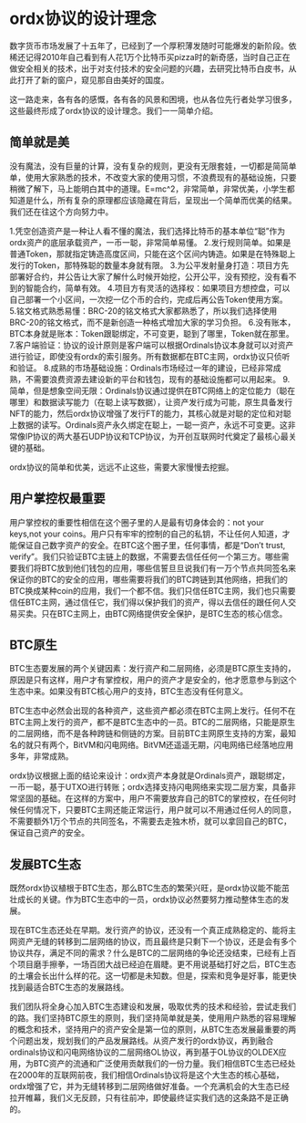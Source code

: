 ordx协议的设计理念
====


数字货币市场发展了十五年了，已经到了一个厚积薄发随时可能爆发的新阶段。依稀还记得2010年自己看到有人花1万个比特币买pizza时的新奇感，当时自己正在做安全相关的技术，出于对支付技术的安全问题的兴趣，去研究比特币白皮书，从此打开了新的窗户，窥见那自由美好的国度。

这一路走来，各有各的感慨，各有各的风景和困境，也从各位先行者处学习很多，这些最终形成了ordx协议的设计理念。我们一一简单介绍。

简单就是美
----
没有魔法，没有巨量的计算，没有复杂的规则，更没有无限套娃，一切都是简简单单，使用大家熟悉的技术，不改变大家的使用习惯，不浪费现有的基础设施，只要稍微了解下，马上能明白其中的道理。E=mc^2，非常简单，非常优美，小学生都知道是什么，所有复杂的原理都应该隐藏在背后，呈现出一个简单而优美的结果。我们还在往这个方向努力中。

1.凭空创造资产是一种让人看不懂的魔法，我们选择比特币的基本单位“聪”作为ordx资产的底层承载资产，一币一聪，非常简单易懂。
2.发行规则简单。如果是普通Token，那就指定铸造高度区间，只能在这个区间内铸造。如果是在特殊聪上发行的Token，那特殊聪的数量本身就有限。
3.为公平发射量身打造：项目方先部署好合约，并公告让大家了解什么时候开始挖，公开公平，没有预挖，没有看不到的智能合约，简单有效。
4.项目方有灵活的选择权：如果项目方想控盘，可以自己部署一个小区间，一次挖一亿个币的合约，完成后再公告Token使用方案。
5.铭文格式熟悉易懂：BRC-20的铭文格式大家都熟悉了，所以我们选择使用BRC-20的铭文格式，而不是新创造一种格式增加大家的学习负担。
6.没有账本，BTC本身就是账本：Token跟聪绑定，不可变更，聪到了哪里，Token就在那里。
7.客户端验证：协议的设计原则是客户端可以根据Ordinals协议本身就可以对资产进行验证，即使没有ordx的索引服务。所有数据都在BTC主网，ordx协议只侦听和验证。
8.成熟的市场基础设施：Ordinals市场经过一年的建设，已经非常成熟，不需要浪费资源去建设新的平台和钱包，现有的基础设施都可以用起来。
9.简单，但是想象空间无限：Ordinals协议通过提供在BTC网络上的定位能力（聪在哪里）和数据读写能力（在聪上读写数据），让资产发行成为可能，原生具备发行NFT的能力，然后ordx协议增强了发行FT的能力，其核心就是对聪的定位和对聪上数据的读写。Ordinals资产永久绑定在聪上，一聪一资产，永远不可变更。这非常像IP协议的两大基石UDP协议和TCP协议，为开创互联网时代奠定了最核心最关键的基础。

ordx协议的简单和优美，远远不止这些，需要大家慢慢去挖掘。


用户掌控权最重要
----
用户掌控权的重要性相信在这个圈子里的人是最有切身体会的：not your keys,not your coins。用户只有牢牢的控制的自己的私钥，不让任何人知道，才能保证自己数字资产的安全。在BTC这个圈子里，任何事情，都是“Don’t trust, verify”。我们只验证BTC主链上的数据，不需要去信任任何一个第三方。哪些需要我们将BTC放到他们钱包的应用，哪些信誓旦旦说我们有一万个节点共同签名来保证你的BTC的安全的应用，哪些需要将我们的BTC跨链到其他网络，把我们的BTC换成某种coin的应用，我们一个都不信。我们只信任BTC主网，我们也只需要信任BTC主网，通过信任它，我们得以保护我们的资产，得以去信任的跟任何人交易买卖。只在BTC主网上，由BTC网络提供安全保护，是BTC生态的核心信念。

BTC原生
----
BTC生态要发展的两个关键因素：发行资产和二层网络，必须是BTC原生支持的，原因是只有这样，用户才有掌控权，用户的资产才是安全的，他才愿意参与到这个生态中来。如果没有BTC核心用户的支持，BTC生态没有任何意义。

BTC生态中必然会出现的各种资产，这些资产都必须在BTC主网上发行。任何不在BTC主网上发行的资产，都不是BTC生态中的一员。BTC的二层网络，只能是原生的二层网络，而不是各种跨链和侧链的方案。目前BTC主网原生支持的方案，最知名的就只有两个，BitVM和闪电网络。BitVM还遥遥无期，闪电网络已经落地应用多年，非常成熟。

ordx协议根据上面的结论来设计：ordx资产本身就是Ordinals资产，跟聪绑定，一币一聪，基于UTXO进行转账；ordx选择支持闪电网络来实现二层方案，具备非常坚固的基础。在这样的方案中，用户不需要放弃自己的BTC的掌控权，在任何时候任何情况下，只要BTC主网还能正常运行，用户就可以不用通过任何人的同意，不需要额外1万个节点的共同签名，不需要去走独木桥，就可以拿回自己的BTC，保证自己资产的安全。


发展BTC生态
----
既然ordx协议植根于BTC生态，那么BTC生态的繁荣兴旺，是ordx协议能不能茁壮成长的关键。作为BTC生态中的一员，ordx协议必然要努力推动整体生态的发展。

现在BTC生态还处在早期。发行资产的协议，还没有一个真正成熟稳定的、能将主网资产无缝的转移到二层网络的协议，而且最终是只剩下一个协议，还是会有多个协议共存，满足不同的需求？什么是BTC的二层网络的争论还没结束，已经有上百个项目磨手擦拳，一场百团大战已经迫在眉睫。更不用说基础打好之后，BTC生态的土壤会长出什么样的花。这一切都是未知数。但是，探索和竞争是好事，能更快找到最适合BTC生态的发展路线。

我们团队将全身心加入BTC生态建设和发展，吸取优秀的技术和经验，尝试走我们的路。我们坚持BTC原生的原则，我们坚持简单就是美，使用用户熟悉的容易理解的概念和技术，坚持用户的资产安全是第一位的原则，从BTC生态发展最重要的两个问题出发，规划我们的产品发展路线。从资产发行的ordx协议，再到融合ordinals协议和闪电网络协议的二层网络OL协议，再到基于OL协议的OLDEX应用，为BTC资产的流通和广泛使用贡献我们的一份力量。我们相信BTC生态已经处在2000年的互联网前夜，我们相信Ordinals协议将是这个大生态的核心基础，ordx增强了它，并为无缝转移到二层网络做好准备。一个充满机会的大生态已经拉开帷幕，我们义无反顾，只有往前冲，即使最终证实我们选的这条路不是正确的。


